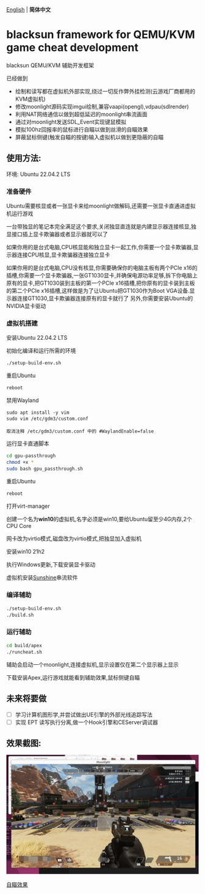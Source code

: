 [English](README.MD) | **简体中文**

# blacksun framework for QEMU/KVM game cheat development

blacksun QEMU/KVM 辅助开发框架

已经做到

- 绘制和读写都在虚拟机外部实现,绕过一切反作弊外挂检测(云游戏厂商都用的KVM虚拟机)
- 修改moonlight源码实现imgui绘制,兼容vaapi(opengl),vdpau(sdlrender)
- 利用NAT网络通信以做到超低延迟的moonlight串流画面
- 通过对moonlight发送SDL_Event实现键鼠模拟
- 模拟100hz回报率的鼠标进行自瞄以做到丝滑的自瞄效果
- 屏蔽鼠标侧键(触发自瞄的按键)输入虚拟机以做到更隐蔽的自瞄

## 使用方法:

环境: Ubuntu 22.04.2 LTS

### 准备硬件

Ubuntu需要核显或者一张显卡来给moonlight做解码,还需要一张显卡直通进虚拟机运行游戏

一台带独显的笔记本完全满足这个要求,关闭独显直连就是内建显示器连接核显,独显接口插上显卡欺骗器或者显示器就可以了

如果你用的是台式电脑,CPU核显能和独立显卡一起工作,你需要一个显卡欺骗器,显示器连接CPU核显,显卡欺骗器连接独立显卡

如果你用的是台式电脑,CPU没有核显,你需要确保你的电脑主板有两个PCIe x16的插槽,你需要一个显卡欺骗器,一张GT1030显卡,并确保电源功率足够,拆下你电脑上原有的显卡,把GT1030装到主板的第一个PCIe x16插槽,把你原有的显卡装到主板的第二个PCIe x16插槽,这样做是为了让Ubuntu把GT1030作为Boot VGA设备.显示器连接GT1030,显卡欺骗器连接原有的显卡就行了
另外,你需要安装Ubuntu的NVIDIA显卡驱动

### 虚拟机搭建

安装Ubuntu 22.04.2 LTS

初始化编译和运行所需的环境

```bash
./setup-build-env.sh
```

重启Ubuntu

```bash
reboot
```

禁用Wayland 

```
sudo apt install -y vim
sudo vim /etc/gdm3/custom.conf

取消注释 /etc/gdm3/custom.conf 中的 #WaylandEnable=false
```

运行显卡直通脚本

```bash
cd gpu-passthrough
chmod +x *
sudo bash gpu_passthrough.sh
```

重启Ubuntu

```bash
reboot
```

打开virt-manager

创建一个名为**win10**的虚拟机,名字必须是win10,要给Ubuntu留至少4G内存,2个CPU Core

网卡改为virtio模式,磁盘改为virtio模式,把独显加入虚拟机

安装win10 21h2

执行Windows更新,下载安装显卡驱动

虚拟机安装[Sunshine](https://github.com/LizardByte/Sunshine)串流软件


### 编译辅助

```bash
./setup-build-env.sh
./build.sh
```

### 运行辅助

```bash
cd build/apex
./runcheat.sh
```

辅助会启动一个moonlight,连接虚拟机,显示设置仅在第二个显示器上显示

下载安装Apex,运行游戏就能看到辅助效果,鼠标侧键自瞄

## 未来将要做

- [ ]  学习计算机图形学,并尝试做出UE引擎的外部光线追踪写法
- [ ]  实现 EPT 读写执行分离,做一个Hook引擎和CEServer调试器

## 效果截图:

![1](./screenshots/1.PNG)

[自瞄效果](https://streamvi.com/watch/1772658935995788)


